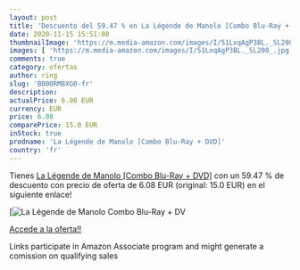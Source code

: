 ```yaml
---
layout: post
title: 'Descuento del 59.47 % en La Légende de Manolo [Combo Blu-Ray + DV'
date: 2020-11-15 15:51:08
thumbnailImage: 'https://m.media-amazon.com/images/I/51LxqAgP3BL._SL200_.jpg'
images: [ 'https://m.media-amazon.com/images/I/51LxqAgP3BL._SL200_.jpg' ]
comments: true
category: ofertas
author: ring
slug: 'B00ORM8XG0-fr'
description:
actualPrice: 6.08 EUR
currency: EUR
price: 6.08
comparePrice: 15.0 EUR
inStock: true
prodname: 'La Légende de Manolo [Combo Blu-Ray + DVD]'
country: 'fr'
---
```


Tienes [La Légende de Manolo [Combo Blu-Ray + DVD]](https://www.amazon.fr/dp/B00ORM8XG0/?tag=tolees0d-21) con un 59.47 % de descuento con precio de oferta de 6.08 EUR (original: 15.0 EUR) en el siguiente enlace!

[![La Légende de Manolo [Combo Blu-Ray + DV](https://m.media-amazon.com/images/I/51LxqAgP3BL._SL200_.jpg)](https://www.amazon.fr/dp/B00ORM8XG0/?tag=tolees0d-21)

[Accede a la oferta!!](https://www.amazon.fr/dp/B00ORM8XG0/?tag=tolees0d-21)

Links participate in Amazon Associate program and might generate a comission on qualifying sales


